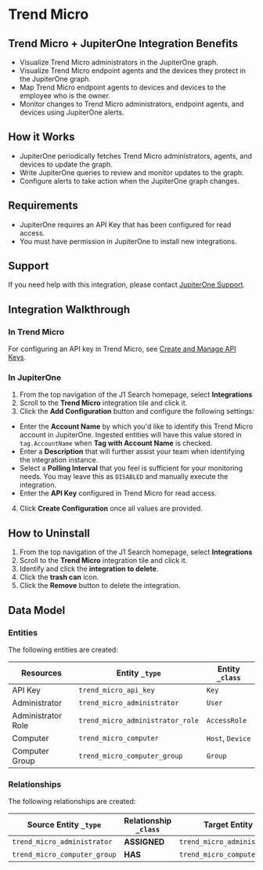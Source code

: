 # Trend Micro

## Trend Micro + JupiterOne Integration Benefits

- Visualize Trend Micro administrators in the JupiterOne graph.
- Visualize Trend Micro endpoint agents and the devices they protect in the
  JupiterOne graph.
- Map Trend Micro endpoint agents to devices and devices to the employee who is
  the owner.
- Monitor changes to Trend Micro administrators, endpoint agents, and devices
  using JupiterOne alerts.

## How it Works

- JupiterOne periodically fetches Trend Micro administrators, agents, and
  devices to update the graph.
- Write JupiterOne queries to review and monitor updates to the graph.
- Configure alerts to take action when the JupiterOne graph changes.

## Requirements

- JupiterOne requires an API Key that has been configured for read access.
- You must have permission in JupiterOne to install new integrations.

## Support

If you need help with this integration, please contact
[JupiterOne Support](https://support.jupiterone.io).

## Integration Walkthrough

### In Trend Micro

For configuring an API key in Trend Micro, see
[Create and Manage API Keys](https://automation.deepsecurity.trendmicro.com/article/12_0/create-and-manage-api-keys/).

### In JupiterOne

1. From the top navigation of the J1 Search homepage, select **Integrations**
2. Scroll to the **Trend Micro** integration tile and click it.
3. Click the **Add Configuration** button and configure the following settings:

- Enter the **Account Name** by which you'd like to identify this Trend Micro
  account in JupiterOne. Ingested entities will have this value stored in
  `tag.AccountName` when **Tag with Account Name** is checked.
- Enter a **Description** that will further assist your team when identifying
  the integration instance.
- Select a **Polling Interval** that you feel is sufficient for your monitoring
  needs. You may leave this as `DISABLED` and manually execute the integration.
- Enter the **API Key** configured in Trend Micro for read access.

4. Click **Create Configuration** once all values are provided.

## How to Uninstall

1. From the top navigation of the J1 Search homepage, select **Integrations**
2. Scroll to the **Trend Micro** integration tile and click it.
3. Identify and click the **integration to delete**.
4. Click the **trash can** icon.
5. Click the **Remove** button to delete the integration.

<!-- {J1_DOCUMENTATION_MARKER_START} -->
<!--
********************************************************************************
NOTE: ALL OF THE FOLLOWING DOCUMENTATION IS GENERATED USING THE
"j1-integration document" COMMAND. DO NOT EDIT BY HAND! PLEASE SEE THE DEVELOPER
DOCUMENTATION FOR USAGE INFORMATION:

https://github.com/JupiterOne/sdk/blob/main/docs/integrations/development.md
********************************************************************************
-->

## Data Model

### Entities

The following entities are created:

| Resources          | Entity `_type`                   | Entity `_class`  |
| ------------------ | -------------------------------- | ---------------- |
| API Key            | `trend_micro_api_key`            | `Key`            |
| Administrator      | `trend_micro_administrator`      | `User`           |
| Administrator Role | `trend_micro_administrator_role` | `AccessRole`     |
| Computer           | `trend_micro_computer`           | `Host`, `Device` |
| Computer Group     | `trend_micro_computer_group`     | `Group`          |

### Relationships

The following relationships are created:

| Source Entity `_type`        | Relationship `_class` | Target Entity `_type`            |
| ---------------------------- | --------------------- | -------------------------------- |
| `trend_micro_administrator`  | **ASSIGNED**          | `trend_micro_administrator_role` |
| `trend_micro_computer_group` | **HAS**               | `trend_micro_computer`           |

<!--
********************************************************************************
END OF GENERATED DOCUMENTATION AFTER BELOW MARKER
********************************************************************************
-->
<!-- {J1_DOCUMENTATION_MARKER_END} -->
